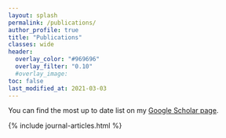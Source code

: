 ```yaml
---
layout: splash
permalink: /publications/
author_profile: true
title: "Publications"
classes: wide
header:
  overlay_color: "#969696"
  overlay_filter: "0.10"
  #overlay_image:
toc: false
last_modified_at: 2021-03-03
---
```

You can find the most up to date list on my [Google Scholar page](https://scholar.google.com/citations?user=qTVJz0AAAAAJ&hl=en&oi=ao).

{% include journal-articles.html %}
